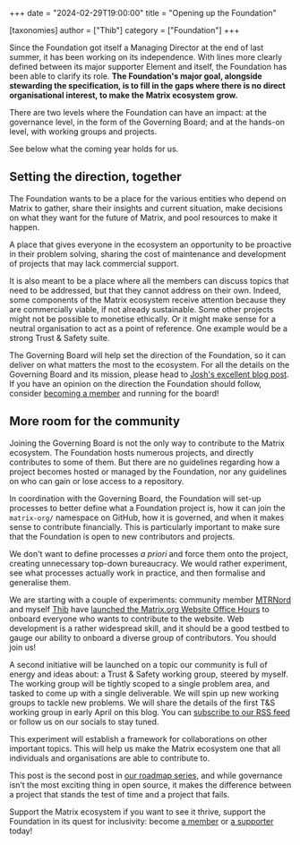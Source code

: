 +++
date = "2024-02-29T19:00:00"
title = "Opening up the Foundation"

[taxonomies]
author = ["Thib"]
category = ["Foundation"]
+++

Since the Foundation got itself a Managing Director at the end of last summer, it has been working on its independence. With lines more clearly defined between its major supporter Element and itself, the Foundation has been able to clarify its role. **The Foundation's major goal, alongside stewarding the specification, is to fill in the gaps where there is no direct organisational interest, to make the Matrix ecosystem grow.**

There are two levels where the Foundation can have an impact: at the governance level, in the form of the Governing Board; and at the hands-on level, with working groups and projects.

See below what the coming year holds for us.

<!-- more -->

## Setting the direction, together

The Foundation wants to be a place for the various entities who depend on Matrix to gather, share their insights and current situation, make decisions on what they want for the future of Matrix, and pool resources to make it happen.

A place that gives everyone in the ecosystem an opportunity to be proactive in their problem solving, sharing the cost of maintenance and development of projects that may lack commercial support.

It is also meant to be a place where all the members can discuss topics that need to be addressed, but that they cannot address on their own. Indeed, some components of the Matrix ecosystem receive attention because they are commercially viable, if not already sustainable. Some other projects might not be possible to monetise ethically. Or it might make sense for a neutral organisation to act as a point of reference. One example would be a strong Trust & Safety suite.

The Governing Board will help set the direction of the Foundation, so it can deliver on what matters the most to the ecosystem. For all the details on the Governing Board and its mission, please head to [Josh's excellent blog post](https://matrix.org/blog/2023/12/electing-our-first-governing-board). If you have an opinion on the direction the Foundation should follow, consider [becoming a member](https://matrix.org/membership/) and running for the board!

## More room for the community

Joining the Governing Board is not the only way to contribute to the Matrix ecosystem. The Foundation hosts numerous projects, and directly contributes to some of them. But there are no guidelines regarding how a project becomes hosted or managed by the Foundation, nor any guidelines on who can gain or lose access to a repository.

In coordination with the Governing Board, the Foundation will set-up processes to better define what a Foundation project is, how it can join the `matrix-org/` namespace on GitHub, how it is governed, and when it makes sense to contribute financially. This is particularly important to make sure that the Foundation is open to new contributors and projects.

We don't want to define processes _a priori_ and force them onto the project, creating unnecessary top-down bureaucracy. We would rather experiment, see what processes actually work in practice, and then formalise and generalise them.

We are starting with a couple of experiments: community member [MTRNord](https://mtrnord.blog/) and myself [Thib](https://ergaster.org) have [launched the Matrix.org Website Office Hours](https://matrix.org/blog/2024/02/website-office-hours/) to onboard everyone who wants to contribute to the website. Web development is a rather widespread skill, and it should be a good testbed to gauge our ability to onboard a diverse group of contributors. You should join us!

A second initiative will be launched on a topic our community is full of energy and ideas about: a Trust & Safety working group, steered by myself. The working group will be tightly scoped to a single problem area, and tasked to come up with a single deliverable. We will spin up new working groups to tackle new problems. We will share the details of the first T&S working group in early April on this blog. You can [subscribe to our RSS feed](https://matrix.org/atom.xml) or follow us on our socials to stay tuned.

This experiment will establish a framework for collaborations on other important topics. This will help us make the Matrix ecosystem one that all individuals and organisations are able to contribute to.

This post is the second post in [our roadmap series](https://matrix.org/blog/2024/01/2024-roadmap-and-fundraiser/), and while governance isn’t the most exciting thing in open source, it makes the difference between a project that stands the test of time and a project that fails.

Support the Matrix ecosystem if you want to see it thrive, support the Foundation in its quest for inclusivity: become [a member](https://matrix.org/membership) or [a supporter](https://matrix.org/support) today!

